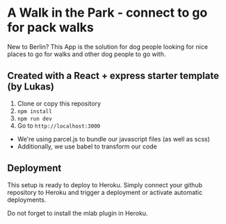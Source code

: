 # A Walk in the Park - connect to go for pack walks

New to Berlin? 
This App is the solution for dog people looking for nice places to go for walks and other dog people to go with.

## Created with a React + express starter template (by Lukas)

1. Clone or copy this repository
2. `npm install`
4. `npm run dev`
5. Go to `http://localhost:3000`

-   We're using parcel.js to bundle our javascript files (as well as scss)
-   Additionally, we use babel to transform our code

## Deployment

This setup is ready to deploy to Heroku. Simply connect your github repository to Heroku and trigger a deployment or activate automatic deployments.

Do not forget to install the mlab plugin in Heroku.
